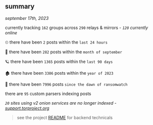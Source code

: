 
## summary
_september 17th, 2023_

currently tracking `162` groups across `290` relays & mirrors - _`120` currently online_

⏲ there have been `2` posts within the `last 24 hours`

🦈 there have been `282` posts within the `month of september`

🪐 there have been `1365` posts within the `last 90 days`

🏚 there have been `3306` posts within the `year of 2023`

🦕 there have been `7996` posts `since the dawn of ransomwatch`

there are `95` custom parsers indexing posts

_`20` sites using v2 onion services are no longer indexed - [support.torproject.org](https://support.torproject.org/onionservices/v2-deprecation/)_

> see the project [README](https://github.com/joshhighet/ransomwatch#ransomwatch--) for backend technicals
